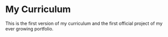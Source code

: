 # My Curriculum
This is the first version of my curriculum and the first official project of my ever growing portfolio. 
